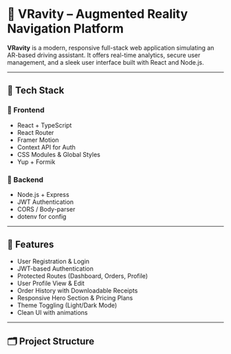 # 🚗 VRavity – Augmented Reality Navigation Platform

**VRavity** is a modern, responsive full-stack web application simulating an AR-based driving assistant. It offers real-time analytics, secure user management, and a sleek user interface built with React and Node.js.

---

## 🧰 Tech Stack

### 🔹 Frontend
- React + TypeScript
- React Router
- Framer Motion
- Context API for Auth
- CSS Modules & Global Styles
- Yup + Formik

### 🔹 Backend
- Node.js + Express
- JWT Authentication
- CORS / Body-parser
- dotenv for config

---

## 🚀 Features

- User Registration & Login
- JWT-based Authentication
- Protected Routes (Dashboard, Orders, Profile)
- User Profile View & Edit
- Order History with Downloadable Receipts
- Responsive Hero Section & Pricing Plans
- Theme Toggling (Light/Dark Mode)
- Clean UI with animations

---

## 🗂️ Project Structure


